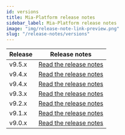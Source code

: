 ```yaml
---
id: versions
title: Mia-Platform release notes
sidebar_label: Mia-Platform release notes
image: "img/release-note-link-preview.png"
slug: "/release-notes/versions"
---
```

| Release | Release notes                       |
| ------- |-------------------------------------|
| v9.5.x    | [Read the release notes](RN_v9-5/v9.5.3) |
| v9.4.x    | [Read the release notes](RN_v9-4/v9.4.3) |
| v9.4.x    | [Read the release notes](RN_v9-4/v9.4.2) |
| v9.3.x    | [Read the release notes](RN_v9-3/v9.3.0) |
| v9.2.x    | [Read the release notes](RN_v9-2/v9.2.1) |
| v9.1.x    | [Read the release notes](RN_v9-1/v9.1.0) |
| v9.0.x    | [Read the release notes](RN_v9-0/v9.0.1) |

<br/>
